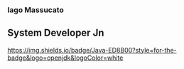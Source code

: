 ### Iago Massucato
## System Developer Jn

https://img.shields.io/badge/Java-ED8B00?style=for-the-badge&logo=openjdk&logoColor=white

